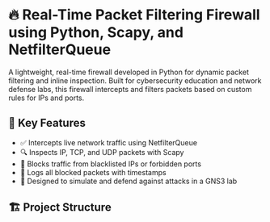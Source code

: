 # 🔥 Real-Time Packet Filtering Firewall using Python, Scapy, and NetfilterQueue

A lightweight, real-time firewall developed in Python for dynamic packet filtering and inline inspection. Built for cybersecurity education and network defense labs, this firewall intercepts and filters packets based on custom rules for IPs and ports.

## 🧠 Key Features

- ✅ Intercepts live network traffic using NetfilterQueue
- 🔍 Inspects IP, TCP, and UDP packets with Scapy
- 🚫 Blocks traffic from blacklisted IPs or forbidden ports
- 📜 Logs all blocked packets with timestamps
- 🧪 Designed to simulate and defend against attacks in a GNS3 lab

## 🏗️ Project Structure

